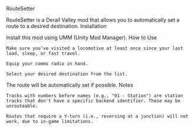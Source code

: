RouteSetter

RouteSetter is a Derail Valley mod that allows you to automatically set a route to a desired destination.
Installation

Install this mod using UMM (Unity Mod Manager).
How to Use

    Make sure you’ve visited a locomotive at least once since your last load, sleep, or fast travel.

    Equip your comms radio in hand.

    Select your desired destination from the list.

The route will be automatically set if possible.
Notes

    Tracks with numbers before names (e.g., "01 - Station") are station tracks that don't have a specific backend identifier. These may be unrouteable.

    Routes that require a Y-turn (i.e., reversing at a junction) will not work, due to in-game limitations.
